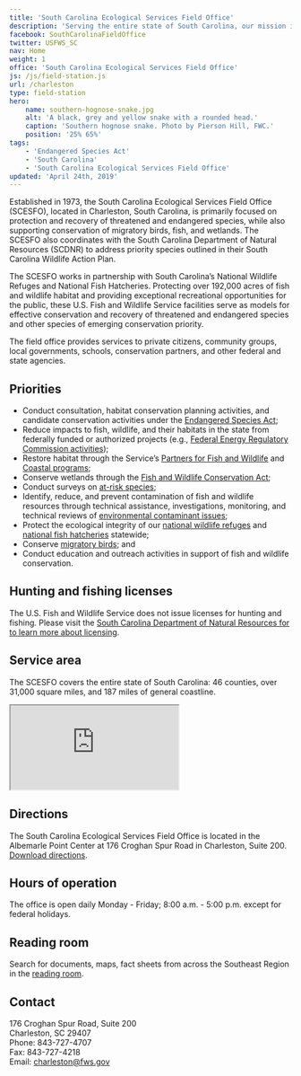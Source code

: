 ```yaml
---
title: 'South Carolina Ecological Services Field Office'
description: 'Serving the entire state of South Carolina, our mission is working with others to conserve, protect, and enhance fish, wildlife, plants and their habitats for the continuing benefit of the American people.'
facebook: SouthCarolinaFieldOffice
twitter: USFWS_SC
nav: Home
weight: 1
office: 'South Carolina Ecological Services Field Office'
js: /js/field-station.js
url: /charleston
type: field-station
hero:
    name: southern-hognose-snake.jpg
    alt: 'A black, grey and yellow snake with a rounded head.'
    caption: 'Southern hognose snake. Photo by Pierson Hill, FWC.'
    position: '25% 65%'
tags:
    - 'Endangered Species Act'
    - 'South Carolina'
    - 'South Carolina Ecological Services Field Office'
updated: 'April 24th, 2019'
---
```


Established in 1973, the South Carolina Ecological Services Field Office (SCESFO), located in Charleston, South Carolina, is primarily focused on protection and recovery of threatened and endangered species, while also supporting conservation of migratory birds, fish, and wetlands. The SCESFO also coordinates with the South Carolina Department of Natural Resources (SCDNR) to address priority species outlined in their South Carolina Wildlife Action Plan.  

The SCESFO works in partnership with South Carolina’s  National Wildlife Refuges and National Fish Hatcheries.  Protecting over 192,000 acres of fish and wildlife habitat and providing exceptional recreational opportunities for the public, these U.S. Fish and Wildlife Service facilities serve as models for effective conservation and recovery of threatened and endangered species and other species of emerging conservation priority.  

The field office provides services to private citizens, community groups, local governments, schools, conservation partners, and other  federal and state agencies.

## Priorities

- Conduct consultation, habitat conservation planning activities, and candidate conservation activities under the [Endangered Species Act](/endangered-species-act/);
- Reduce impacts to fish, wildlife, and their habitats in the state from federally funded or authorized projects (e.g., [Federal Energy Regulatory Commission activities](/charleston/hydropower));
- Restore habitat through the Service’s [Partners for Fish and Wildlife](/charleston/partners-for-fish-and-wildlife-program) and [Coastal programs](/charleston/coastal-program);
- Conserve wetlands through the [Fish and Wildlife Conservation Act](https://www.fws.gov/laws/lawsdigest/fwcoord.html);
- Conduct surveys on [at-risk species](/endangered-species-act/at-risk-species/);
- Identify, reduce, and prevent contamination of fish and wildlife resources through technical assistance, investigations, monitoring, and technical reviews of [environmental contaminant issues](/charleston/contaminants);
- Protect the ecological integrity of our [national wildlife refuges](https://www.fws.gov/refuges) and [national fish hatcheries](https://www.fws.gov/fisheries/nfhs/) statewide;
- Conserve [migratory birds](https://www.fws.gov/birds); and
- Conduct education and outreach activities in support of fish and wildlife conservation.

## Hunting and fishing licenses

The U.S. Fish and Wildlife Service does not issue licenses for hunting and fishing. Please visit the [South Carolina Department of Natural Resources for to learn more about licensing](http://www.dnr.sc.gov/legallicense.html).

## Service area

The SCESFO covers the entire state of South Carolina: 46 counties, over 31,000 square miles, and 187 miles of general coastline.

<iframe src="https://usfws.github.io/southeast-mega-map/?state=South+Carolina" class="state-map" title="Find a local field station"></iframe>

## Directions

The South Carolina Ecological Services Field Office is located in the Albemarle Point Center at 176 Croghan Spur Road in Charleston, Suite 200. [Download directions](https://www.google.com/maps/dir//176+Croghan+Spur,+Charleston,+SC+29407/@32.7763893,-79.9696424,17z/data=!4m8!4m7!1m0!1m5!1m1!1s0x88fe7bd27afd3349:0xc6f6765344a78a2!2m2!1d-79.9674484!2d32.7763848).

## Hours of operation

The office is open daily Monday - Friday; 8:00 a.m. - 5:00 p.m. except for federal holidays.

## Reading room

Search for documents, maps, fact sheets from across the Southeast Region in the [reading room](/reading-room).

## Contact

176 Croghan Spur Road, Suite 200  
Charleston, SC 29407  
Phone: 843-727-4707  
Fax: 843-727-4218  
Email: [charleston@fws.gov](mailto:charleston@fws.gov)

<br><br>
